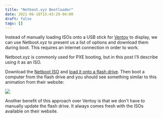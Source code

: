 ```yaml
---
title: "Netboot.xyz Bootloader"
date: 2021-06-18T15:43:29-04:00
draft: false
tags: []
---
```


Instead of manually loading ISOs onto a USB stick for [Ventoy](/blog/ventoy) to display, we can use Netboot.xyz to present us a list of options and download them during boot. This requires an internet connection in order to work.

Netboot.xyz is commonly used for PXE booting, but in this post I'll describe using it as an ISO.

Download the [Netboot ISO](https://boot.netboot.xyz/ipxe/netboot.xyz.iso) and [load it onto a flash drive](/blog/ddforiso/). Then boot a computer from the flash drive and you should see something similar to this animation from their website:

![](/files/images/blog/netboot.xyz.gif)

Another benefit of this approach over Ventoy is that we don't have to manually update the flash drive. It always comes fresh with the ISOs available on their website.


